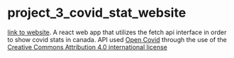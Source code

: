 # project_3_covid_stat_website
[link to website](https://thomasnly.github.io/project_3_covid_stat_website/).
 A react web app that utilizes the fetch api interface in order to show covid stats in canada. API used [Open Covid](https://opencovid.ca/api/) through the use of the [Creative Commons Attribution 4.0 international license](https://creativecommons.org/licenses/by/4.0/)
